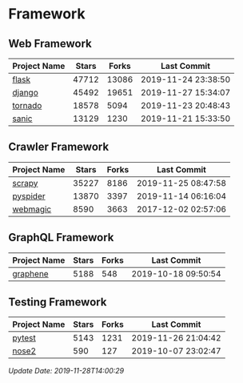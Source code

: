 # Framework

## Web Framework

| Project Name | Stars | Forks | Last Commit |
| ------------ | ----- | ----- | ----------- |
| [flask](https://github.com/pallets/flask) | 47712 | 13086 | 2019-11-24 23:38:50 |
| [django](https://github.com/django/django) | 45492 | 19651 | 2019-11-27 15:34:07 |
| [tornado](https://github.com/tornadoweb/tornado) | 18578 | 5094 | 2019-11-23 20:48:43 |
| [sanic](https://github.com/huge-success/sanic) | 13129 | 1230 | 2019-11-21 15:33:50 |

## Crawler Framework

| Project Name | Stars | Forks | Last Commit |
| ------------ | ----- | ----- | ----------- |
| [scrapy](https://github.com/scrapy/scrapy) | 35227 | 8186 | 2019-11-25 08:47:58 |
| [pyspider](https://github.com/binux/pyspider) | 13870 | 3397 | 2019-11-14 06:16:04 |
| [webmagic](https://github.com/code4craft/webmagic) | 8590 | 3663 | 2017-12-02 02:57:06 |

## GraphQL Framework

| Project Name | Stars | Forks | Last Commit |
| ------------ | ----- | ----- | ----------- |
| [graphene](https://github.com/graphql-python/graphene) | 5188 | 548 | 2019-10-18 09:50:54 |

## Testing Framework

| Project Name | Stars | Forks | Last Commit |
| ------------ | ----- | ----- | ----------- |
| [pytest](https://github.com/pytest-dev/pytest) | 5143 | 1231 | 2019-11-26 21:04:42 |
| [nose2](https://github.com/nose-devs/nose2) | 590 | 127 | 2019-10-07 23:02:47 |

*Update Date: 2019-11-28T14:00:29*